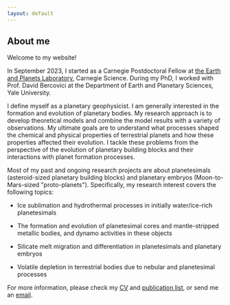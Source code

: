 ```yaml
---
layout: default
---
```


## About me 

Welcome to my website! 

In September 2023, I started as a Carnegie Postdoctoral Fellow at [the Earth and Planets Laboratory](https://epl.carnegiescience.edu), Carnegie Science. During my PhD, I worked with Prof. David Bercovici at the Department of Earth and Planetary Sciences, Yale University.

I define myself as a planetary geophysicist. I am generally interested in the formation and evolution of planetary bodies. My research approach is to develop theoretical models and combine the model results with a variety of observations. My ultimate goals are to understand what processes shaped the chemical and physical properties of terrestrial planets and how these properties affected their evolution. I tackle these problems from the perspective of the evolution of planetary building blocks and their interactions with planet formation processes.

Most of my past and ongoing research projects are about planetesimals (asteroid-sized planetary building blocks) and planetary embryos (Moon-to-Mars-sized "proto-planets"). Specifically, my research interest covers the following topics:

* Ice sublimation and hydrothermal processes in initially water/ice-rich planetesimals

* The formation and evolution of planetesimal cores and mantle-stripped metallic bodies, and dynamo activities in these objects

* Silicate melt migration and differentiation in planetesimals and planetary embryos

* Volatile depletion in terrestrial bodies due to nebular and planetesimal processes

For more information, please check my [CV](https://zhangepl.github.io/ZZCV.pdf) and [publication list](https://zhangepl.github.io/publications), or send me an [email](mailto:zzhang10@carnegiescience.edu).
